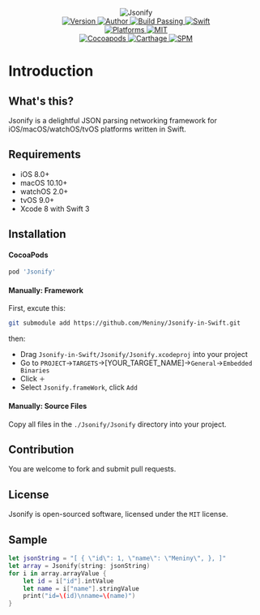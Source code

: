 
<p align="center">
  <img src="https://ooo.0o0.ooo/2017/04/23/58fc5b40945aa.png" alt="Jsonify">
  <br/><a href="https://github.com/Meniny/Jsonify-in-Swift/archive/master.zip">
  <img alt="Version" src="https://img.shields.io/badge/version-1.0.1-brightgreen.svg">
  <img alt="Author" src="https://img.shields.io/badge/author-Meniny-blue.svg">
  <img alt="Build Passing" src="https://img.shields.io/badge/build-passing-brightgreen.svg">
  <img alt="Swift" src="https://img.shields.io/badge/swift-3.0%2B-orange.svg">
  <br/>
  <img alt="Platforms" src="https://img.shields.io/badge/platform-macOS%20%7C%20iOS%20%7C%20watchOS%20%7C%20tvOS-lightgrey.svg">
  <img alt="MIT" src="https://img.shields.io/badge/license-MIT-blue.svg">
  <br/>
  <img alt="Cocoapods" src="https://img.shields.io/badge/cocoapods-compatible-brightgreen.svg">
  <img alt="Carthage" src="https://img.shields.io/badge/carthage-working%20on-red.svg">
  <img alt="SPM" src="https://img.shields.io/badge/swift%20package%20manager-working%20on-red.svg">
  </a>
</p>

# Introduction

## What's this?

Jsonify is a delightful JSON parsing networking framework for iOS/macOS/watchOS/tvOS platforms written in Swift.

## Requirements

* iOS 8.0+
* macOS 10.10+
* watchOS 2.0+
* tvOS 9.0+
* Xcode 8 with Swift 3

## Installation

#### CocoaPods

```ruby
pod 'Jsonify'
```

#### Manually: Framework

First, excute this:

```bash
git submodule add https://github.com/Meniny/Jsonify-in-Swift.git
```

then:

* Drag `Jsonify-in-Swift/Jsonify/Jsonify.xcodeproj` into your project
* Go to `PROJECT`->`TARGETS`->[YOUR_TARGET_NAME]->`General`->`Embedded Binaries`
* Click `＋`
* Select `Jsonify.frameWork`, click `Add`

#### Manually: Source Files

Copy all files in the `./Jsonify/Jsonify` directory into your project.

## Contribution

You are welcome to fork and submit pull requests.

## License

Jsonify is open-sourced software, licensed under the `MIT` license.

## Sample

```swift
let jsonString = "[ { \"id\": 1, \"name\": \"Meniny\", }, ]"
let array = Jsonify(string: jsonString)
for i in array.arrayValue {
    let id = i["id"].intValue
    let name = i["name"].stringValue
    print("id=\(id)\nname=\(name)")
}
```
